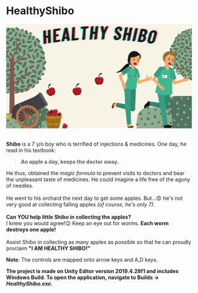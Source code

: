 # HealthyShibo

<img src="https://github.com/pranshi112/HealthyShibo/blob/main/Assets/Prefabs/splash.png"> <br><br>

<b>Shibo</b> is a 7 y/o boy who is terrified of injections & medicines. One day, he read in his textbook:

> __An apple a day, keeps the doctor away.__

He thus, obtained the _magic formula_ to prevent visits to doctors and bear the unpleasant taste of medicines. He could imagine a life free of the agony of needles. <br><br>
He went to his orchard the next day to get some apples. But...:worried: he's not very good at collecting falling apples _(of course, he's only 7)_.<br><br>
__Can YOU help little Shibo in collecting the apples?__ <br>
I knew you would agree!:wink: Keep an eye out for worms. __Each worm destroys one apple!__ <br><br>
Assist Shibo in collecting as many apples as possible so that he can proudly proclaim __"I AM HEALTHY SHIBO!"__<br>

__Note__: The controls are mapped onto arrow keys and A,D keys.<br>

__The project is made on Unity Editor version 2019.4.28f1 and includes Windows Build. To open the application, navigate to Builds → _HealthyShibo.exe.___

